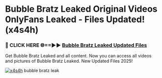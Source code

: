 # Bubble Bratz Leaked Original Videos 0nlyFans Leaked - Files Updated! (x4s4h)

<h3>🔴 CLICK HERE 🌐==►► <a href="https://tinyurl.com/4seja8ks" rel="nofollow">Bubble Bratz Leaked Updated Files</a></h3>

Get Bubble Bratz Leaked and all content. Now you can access all videos and pictures of Bubble Bratz Leaked. New Updated Files 2025!

[![x4s4h](https://i.imgur.com/EWjZXRe.gif)](https://tinyurl.com/4seja8ks)
bubble bratz leak